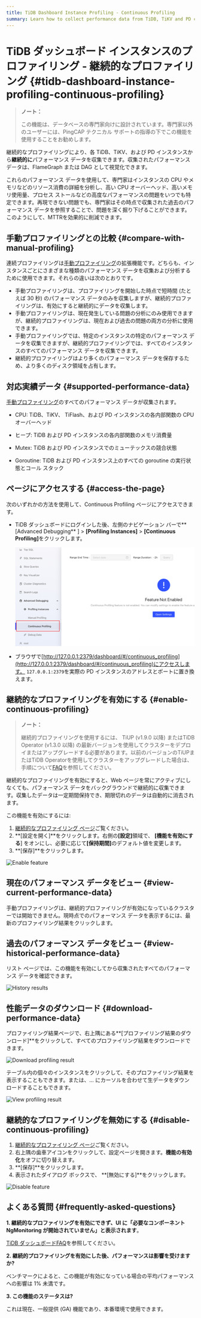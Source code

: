 ```yaml
---
title: TiDB Dashboard Instance Profiling - Continuous Profiling
summary: Learn how to collect performance data from TiDB, TiKV and PD continuously to reduce MTTR.
---
```


# TiDB ダッシュボード インスタンスのプロファイリング - 継続的なプロファイリング {#tidb-dashboard-instance-profiling-continuous-profiling}

> **ノート：**
>
> この機能は、データベースの専門家向けに設計されています。専門家以外のユーザーには、PingCAP テクニカル サポートの指導の下でこの機能を使用することをお勧めします。

継続的なプロファイリングにより、各 TiDB、TiKV、および PD インスタンスから**継続的に**パフォーマンス データを収集できます。収集されたパフォーマンス データは、FlameGraph または DAG として視覚化できます。

これらのパフォーマンス データを使用して、専門家はインスタンスの CPU やメモリなどのリソース消費の詳細を分析し、高い CPU オーバーヘッド、高いメモリ使用量、プロセス ストールなどの高度なパフォーマンスの問題をいつでも特定できます。再現できない問題でも、専門家はその時点で収集された過去のパフォーマンス データを参照することで、問題を深く掘り下げることができます。このようにして、MTTRを効果的に削減できます。

## 手動プロファイリングとの比較 {#compare-with-manual-profiling}

連続プロファイリングは[手動プロファイリング](/dashboard/dashboard-profiling.md)の拡張機能です。どちらも、インスタンスごとにさまざまな種類のパフォーマンス データを収集および分析するために使用できます。それらの違いは次のとおりです。

-   手動プロファイリングは、プロファイリングを開始した時点で短時間 (たとえば 30 秒) のパフォーマンス データのみを収集しますが、継続的プロファイリングは、有効にすると継続的にデータを収集します。
-   手動プロファイリングは、現在発生している問題の分析にのみ使用できますが、継続的プロファイリングは、現在および過去の問題の両方の分析に使用できます。
-   手動プロファイリングでは、特定のインスタンスの特定のパフォーマンス データを収集できますが、継続的プロファイリングでは、すべてのインスタンスのすべてのパフォーマンス データを収集できます。
-   継続的プロファイリングはより多くのパフォーマンス データを保存するため、より多くのディスク領域を占有します。

## 対応実績データ {#supported-performance-data}

[手動プロファイリング](/dashboard/dashboard-profiling.md#supported-performance-data)のすべてのパフォーマンス データが収集されます。

-   CPU: TiDB、TiKV、 TiFlash、および PD インスタンスの各内部関数の CPU オーバーヘッド

-   ヒープ: TiDB および PD インスタンスの各内部関数のメモリ消費量

-   Mutex: TiDB および PD インスタンスでのミューテックスの競合状態

-   Goroutine: TiDB および PD インスタンス上のすべての goroutine の実行状態とコール スタック

## ページにアクセスする {#access-the-page}

次のいずれかの方法を使用して、Continuous Profiling ページにアクセスできます。

-   TiDB ダッシュボードにログインした後、左側のナビゲーション バーで**[Advanced Debugging** ] &gt; <strong>[Profiling Instances]</strong> &gt; <strong>[Continuous Profiling]</strong>をクリックします。

    ![Access page](/media/dashboard/dashboard-conprof-access.png)

-   ブラウザで[http://127.0.0.1:2379/dashboard/#/continuous_profiling](http://127.0.0.1:2379/dashboard/#/continuous_profiling)にアクセスします。 `127.0.0.1:2379`を実際の PD インスタンスのアドレスとポートに置き換えます。

## 継続的なプロファイリングを有効にする {#enable-continuous-profiling}

> **ノート：**
>
> 継続的プロファイリングを使用するには、 TiUP (v1.9.0 以降) またはTiDB Operator (v1.3.0 以降) の最新バージョンを使用してクラスターをデプロイまたはアップグレードする必要があります。以前のバージョンのTiUPまたはTiDB Operatorを使用してクラスターをアップグレードした場合は、手順について[FAQ](/dashboard/dashboard-faq.md#a-required-component-ngmonitoring-is-not-started-error-is-shown)を参照してください。

継続的なプロファイリングを有効にすると、Web ページを常にアクティブにしなくても、パフォーマンス データをバックグラウンドで継続的に収集できます。収集したデータは一定期間保持でき、期限切れのデータは自動的に消去されます。

この機能を有効にするには:

1.  [継続的なプロファイリング ページ](#access-the-page)ご覧ください。
2.  **[設定を開く]**をクリックします。右側の<strong>[設定]</strong>領域で、 <strong>[機能を有効にする</strong>] をオンにし、必要に応じて<strong>[保持期間]</strong>のデフォルト値を変更します。
3.  **[保存]**をクリックします。

![Enable feature](/media/dashboard/dashboard-conprof-start.png)

## 現在のパフォーマンス データをビュー {#view-current-performance-data}

手動プロファイリングは、継続的プロファイリングが有効になっているクラスターでは開始できません。現時点でのパフォーマンス データを表示するには、最新のプロファイリング結果をクリックします。

## 過去のパフォーマンス データをビュー {#view-historical-performance-data}

リスト ページでは、この機能を有効にしてから収集されたすべてのパフォーマンス データを確認できます。

![History results](/media/dashboard/dashboard-conprof-history.png)

## 性能データのダウンロード {#download-performance-data}

プロファイリング結果ページで、右上隅にある**[プロファイリング結果のダウンロード]**をクリックして、すべてのプロファイリング結果をダウンロードできます。

![Download profiling result](/media/dashboard/dashboard-conprof-download.png)

テーブル内の個々のインスタンスをクリックして、そのプロファイリング結果を表示することもできます。または、... にカーソルを合わせて生データをダウンロードすることもできます。

![View profiling result](/media/dashboard/dashboard-conprof-single.png)

## 継続的なプロファイリングを無効にする {#disable-continuous-profiling}

1.  [継続的なプロファイリング ページ](#access-the-page)ご覧ください。
2.  右上隅の歯車アイコンをクリックして、設定ページを開きます。**機能の有効化**をオフに切り替えます。
3.  **[保存]**をクリックします。
4.  表示されたダイアログ ボックスで、 **[無効にする]**をクリックします。

![Disable feature](/media/dashboard/dashboard-conprof-stop.png)

## よくある質問 {#frequently-asked-questions}

**1. 継続的なプロファイリングを有効にできず、UI に「必要なコンポーネントNgMonitoring が開始されていません」と表示されます**。

[TiDB ダッシュボードFAQ](/dashboard/dashboard-faq.md#a-required-component-ngmonitoring-is-not-started-error-is-shown)を参照してください。

**2. 継続的プロファイリングを有効にした後、パフォーマンスは影響を受けますか?**

ベンチマークによると、この機能が有効になっている場合の平均パフォーマンスへの影響は 1% 未満です。

**3. この機能のステータスは?**

これは現在、一般提供 (GA) 機能であり、本番環境で使用できます。
